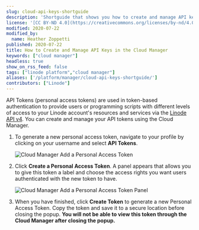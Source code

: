 ```yaml
---
slug: cloud-api-keys-shortguide
description: 'Shortguide that shows you how to create and manage API keys in the Cloud Manager.'
license: '[CC BY-ND 4.0](https://creativecommons.org/licenses/by-nd/4.0)'
modified: 2020-07-22
modified_by:
  name: Heather Zoppetti
published: 2020-07-22
title: How to Create and Manage API Keys in the Cloud Manager
keywords: ["cloud manager"]
headless: true
show_on_rss_feed: false
tags: ["linode platform","cloud manager"]
aliases: ['/platform/manager/cloud-api-keys-shortguide/']
contributors: ["Linode"]
---
```


API Tokens (personal access tokens) are used in token-based authentication to provide users or programming scripts with different levels of access to your Linode account's resources and services via the [Linode API v4](/docs/api). You can create and manage your API tokens using the Cloud Manager.

1.  To generate a new personal access token, navigate to your profile by clicking on your username and select **API Tokens**.

    ![Cloud Manager Add a Personal Access Token](classic-to-cloud-add-a-personal-access-token.png "Cloud Manager Add a Personal Access Token")

1.  Click **Create a Personal Access Token**. A panel appears that allows you to give this token a label and choose the access rights you want users authenticated with the new token to have.

    ![Cloud Manager Add a Personal Access Token Panel](classic-to-cloud-add-a-personal-access-token-panel.png "Cloud Manager Add a Personal Access Token Panel")

1.  When you have finished, click **Create Token** to generate a new Personal Access Token. Copy the token and save it to a secure location before closing the popup. **You will not be able to view this token through the Cloud Manager after closing the popup.**
